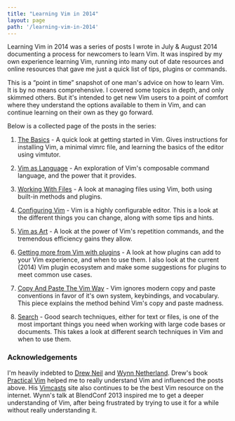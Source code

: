 ```yaml
---
title: "Learning Vim in 2014"
layout: page
path: '/learning-vim-in-2014'
---
```



<div class="explanation">
Learning Vim in 2014 was a series of posts I wrote in July & August 2014 documenting a process for newcomers to learn Vim. It was inspired by my own experience learning Vim, running into many out of date resources and online resources that gave me just a quick list of tips, plugins or commands.

This is a “point in time” snapshot of one man's advice on how to learn Vim.  It is by no means comprehensive.  I covered some topics in depth, and only skimmed others.  But it's intended to get new Vim users to a point of comfort where they understand the options available to them in Vim, and can continue learning on their own as they go forward.

Below is a collected page of the posts in the series:
</div>

1. [The Basics](http://benmccormick.org/2014/06/30/learning-vim-in-2014-the-basics/) - A quick look at getting started in Vim.  Gives instructions for installing Vim, a minimal vimrc file, and learning the basics of the editor using vimtutor.

2. [Vim as Language](http://benmccormick.org/2014/07/02/learning-vim-in-2014-vim-as-language/) - An exploration of Vim's composable command language, and the power that it provides.

3. [Working With Files](http://benmccormick.org/2014/07/07/learning-vim-in-2014-working-with-files/) - A look at managing files using Vim, both using built-in methods and plugins.

4. [Configuring Vim](http://benmccormick.org/2014/07/14/learning-vim-in-2014-configuring-vim/) - Vim is a highly configurable editor.  This is a look at the different things you can change, along with some tips and hints.

5. [Vim as Art](http://benmccormick.org/2014/07/16/learning-vim-in-2014-vim-as-art/) - A look at the power of Vim's repetition commands, and the tremendous efficiency gains they allow.

6. [Getting more from Vim with plugins](http://benmccormick.org/2014/07/21/learning-vim-in-2014-getting-more-from-vim-with-plugins/) - A look at how plugins can add to your Vim experience, and when to use them.  I also look at the current (2014) Vim plugin ecosystem and make some suggestions for plugins to meet common use cases.

7. [Copy And Paste The Vim Way](http://benmccormick.org/2014/07/27/learning-vim-in-2014-copy-and-paste-the-vim-way/) - Vim ignores modern copy and paste conventions in favor of it's own system, keybindings, and vocabulary.  This piece explains the method behind Vim's copy and paste madness.

8. [Search](http://benmccormick.org/2014/08/04/learning-vim-in-2014-search/) -  Good search techniques, either for text or files, is one of the most important things you need when working with large code bases or documents.  This takes a look at different search techniques in Vim and when to use them.


### Acknowledgements

I'm heavily indebted to [Drew Neil](https://twitter.com/nelstrom) and [Wynn Netherland](http://wynnnetherland.com/). Drew's book [Practical Vim](http://www.amazon.com/gp/product/1934356980/ref=as_li_tl?ie=UTF8&camp=1789&creative=390957&creativeASIN=1934356980&linkCode=as2&tag=benmccormicko-20&linkId=FE3JFKHYVRYCUOVS) helped me to really understand Vim and influenced the posts above.  His [Vimcasts](http://vimcasts.org/) site also continues to be the best Vim resource on the internet.  Wynn's talk at BlendConf 2013 inspired me to get a deeper understanding of Vim, after being frustrated by trying to use it for a while without really understanding it.
